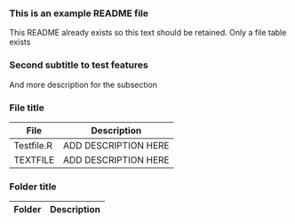 ### This is an example README file
This README already exists so this text should be retained. Only a file table exists






### Second subtitle to test features
And more description for the subsection

### File title

| File | Description |
| ----------- | ----------- |
| Testfile.R | ADD DESCRIPTION HERE |
| TEXTFILE | ADD DESCRIPTION HERE |
### Folder title

| Folder | Description |
| ----------- | ----------- |
